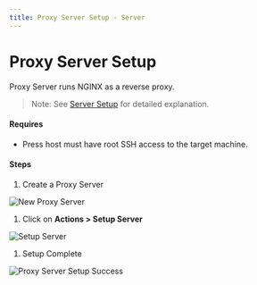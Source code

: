 ```yaml
---
title: Proxy Server Setup - Server
---
```


# Proxy Server Setup
Proxy Server runs NGINX as a reverse proxy.

> Note: See [Server Setup](/internal/servers/server-setup) for detailed explanation.

#### Requires 
- Press host must have root SSH access to the target machine.

#### Steps

1. Create a Proxy Server

 ![New Proxy Server](/assets/press/images/internal/servers/proxy-server/new-proxy-server.png)

1. Click on **Actions > Setup Server**

 ![Setup Server](/assets/press/images/internal/servers/proxy-server/proxy-server-setup-server.png)

1. Setup Complete

 ![Proxy Server Setup Success](/assets/press/images/internal/servers/proxy-server/proxy-server-setup-success.png)




